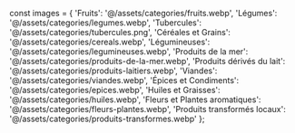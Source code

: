 const images = {
            'Fruits': '@/assets/categories/fruits.webp',
            'Légumes': '@/assets/categories/legumes.webp',
            'Tubercules': '@/assets/categories/tubercules.png',
            'Céréales et Grains': '@/assets/categories/cereals.webp',
            'Légumineuses': '@/assets/categories/legumineuses.webp',
            'Produits de la mer': '@/assets/categories/produits-de-la-mer.webp',
            'Produits dérivés du lait': '@/assets/categories/produits-laitiers.webp',
            'Viandes': '@/assets/categories/viandes.webp',
            'Épices et Condiments': '@/assets/categories/epices.webp',
            'Huiles et Graisses': '@/assets/categories/huiles.webp',
            'Fleurs et Plantes aromatiques': '@/assets/categories/fleurs-plantes.webp',
            'Produits transformés locaux': '@/assets/categories/produits-transformes.webp'
        };